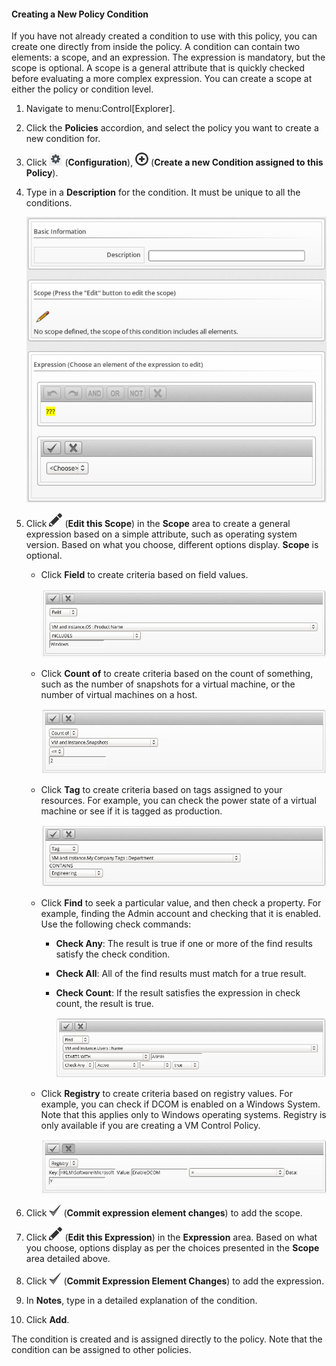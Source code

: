 #### Creating a New Policy Condition

If you have not already created a condition to use with this policy, you
can create one directly from inside the policy. A condition can contain
two elements: a scope, and an expression. The expression is mandatory,
but the scope is optional. A scope is a general attribute that is
quickly checked before evaluating a more complex expression. You can
create a scope at either the policy or condition level.

1.  Navigate to menu:Control\[Explorer\].

2.  Click the **Policies** accordion, and select the policy you want to
    create a new condition for.

3.  Click ![image](/images/1847.png) (**Configuration**),
    ![image](/images/1862.png) (**Create a new Condition assigned to
    this Policy**).

4.  Type in a **Description** for the condition. It must be unique to
    all the conditions.

    ![image](/images/1864.png)

5.  Click ![image](/images/1851.png) (**Edit this Scope**) in the
    **Scope** area to create a general expression based on a simple
    attribute, such as operating system version. Based on what you
    choose, different options display. **Scope** is optional.

      - Click **Field** to create criteria based on field values.

        ![image](/images/1865.png)

      - Click **Count of** to create criteria based on the count of
        something, such as the number of snapshots for a virtual
        machine, or the number of virtual machines on a host.

        ![image](/images/1866.png)

      - Click **Tag** to create criteria based on tags assigned to your
        resources. For example, you can check the power state of a
        virtual machine or see if it is tagged as production.

        ![image](/images/1867.png)

      - Click **Find** to seek a particular value, and then check a
        property. For example, finding the Admin account and checking
        that it is enabled. Use the following check commands:

          - **Check Any**: The result is true if one or more of the find
            results satisfy the check condition.

          - **Check All**: All of the find results must match for a true
            result.

          - **Check Count**: If the result satisfies the expression in
            check count, the result is true.

            ![image](/images/1868.png)

      - Click **Registry** to create criteria based on registry values.
        For example, you can check if DCOM is enabled on a Windows
        System. Note that this applies only to Windows operating
        systems. Registry is only available if you are creating a VM
        Control Policy.

        ![image](/images/1869.png)

6.  Click ![image](/images/1863.png) (**Commit expression element
    changes**) to add the scope.

7.  Click ![image](/images/1851.png) (**Edit this Expression**) in the
    **Expression** area. Based on what you choose, options display as
    per the choices presented in the **Scope** area detailed above.

8.  Click ![image](/images/1863.png) (**Commit Expression Element
    Changes**) to add the expression.

9.  In **Notes**, type in a detailed explanation of the condition.

10. Click **Add**.

The condition is created and is assigned directly to the policy. Note
that the condition can be assigned to other policies.
